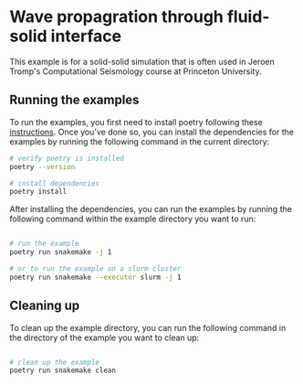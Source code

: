 # Wave propagration through fluid-solid interface

This example is for a solid-solid simulation that is often used in Jeroen
Tromp's Computational Seismology course at Princeton University.

## Running the examples

To run the examples, you first need to install poetry following these
[instructions](https://python-poetry.org/docs/#installation). Once you've done
so, you can install the dependencies for the examples by running the following
command in the current directory:

```bash
# verify poetry is installed
poetry --version

# install dependencies
poetry install

```

After installing the dependencies, you can run the examples by running the
following command within the example directory you want to run:

```bash

# run the example
poetry run snakemake -j 1

# or to run the example on a slurm cluster
poetry run snakemake --executor slurm -j 1

```

## Cleaning up

To clean up the example directory, you can run the following command in the
directory of the example you want to clean up:

```bash

# clean up the example
poetry run snakemake clean

```
